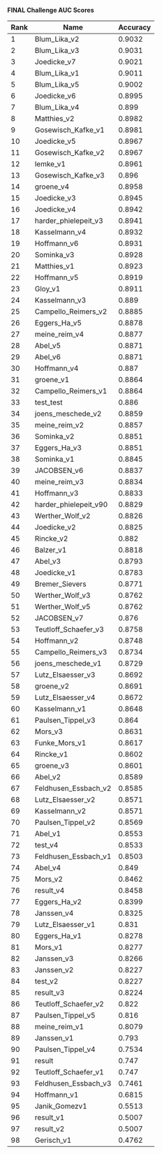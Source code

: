 **FINAL Challenge AUC Scores**


|Rank|Name|Accuracy|
|----|-----|---|
|1|Blum_Lika_v2|0.9032| 
|2|Blum_Lika_v3|0.9031| 
|3|Joedicke_v7|0.9021| 
|4|Blum_Lika_v1|0.9011| 
|5|Blum_Lika_v5|0.9002| 
|6|Joedicke_v6|0.8995| 
|7|Blum_Lika_v4|0.899| 
|8|Matthies_v2|0.8982| 
|9|Gosewisch_Kafke_v1|0.8981| 
|10|Joedicke_v5|0.8967| 
|11|Gosewisch_Kafke_v2|0.8967| 
|12|lemke_v1|0.8961| 
|13|Gosewisch_Kafke_v3|0.896| 
|14|groene_v4|0.8958| 
|15|Joedicke_v3|0.8945| 
|16|Joedicke_v4|0.8942| 
|17|harder_phielepeit_v3|0.8941| 
|18|Kasselmann_v4|0.8932| 
|19|Hoffmann_v6|0.8931| 
|20|Sominka_v3|0.8928| 
|21|Matthies_v1|0.8923| 
|22|Hoffmann_v5|0.8919| 
|23|Gloy_v1|0.8911| 
|24|Kasselmann_v3|0.889| 
|25|Campello_Reimers_v2|0.8885| 
|26|Eggers_Ha_v5|0.8878| 
|27|meine_reim_v4|0.8877| 
|28|Abel_v5|0.8871| 
|29|Abel_v6|0.8871| 
|30|Hoffmann_v4|0.887| 
|31|groene_v1|0.8864| 
|32|Campello_Reimers_v1|0.8864| 
|33|test_test|0.886| 
|34|joens_meschede_v2|0.8859| 
|35|meine_reim_v2|0.8857| 
|36|Sominka_v2|0.8851| 
|37|Eggers_Ha_v3|0.8851| 
|38|Sominka_v1|0.8845| 
|39|JACOBSEN_v6|0.8837| 
|40|meine_reim_v3|0.8834| 
|41|Hoffmann_v3|0.8833| 
|42|harder_phielepeit_v90|0.8829| 
|43|Werther_Wolf_v2|0.8826| 
|44|Joedicke_v2|0.8825| 
|45|Rincke_v2|0.882| 
|46|Balzer_v1|0.8818| 
|47|Abel_v3|0.8793| 
|48|Joedicke_v1|0.8783| 
|49|Bremer_Sievers|0.8771| 
|50|Werther_Wolf_v3|0.8762| 
|51|Werther_Wolf_v5|0.8762| 
|52|JACOBSEN_v7|0.876| 
|53|Teutloff_Schaefer_v3|0.8758| 
|54|Hoffmann_v2|0.8748| 
|55|Campello_Reimers_v3|0.8734| 
|56|joens_meschede_v1|0.8729| 
|57|Lutz_Elsaesser_v3|0.8692| 
|58|groene_v2|0.8691| 
|59|Lutz_Elsaesser_v4|0.8672| 
|60|Kasselmann_v1|0.8648| 
|61|Paulsen_Tippel_v3|0.864| 
|62|Mors_v3|0.8631| 
|63|Funke_Mors_v1|0.8617| 
|64|Rincke_v1|0.8602| 
|65|groene_v3|0.8601| 
|66|Abel_v2|0.8589| 
|67|Feldhusen_Essbach_v2|0.8585| 
|68|Lutz_Elsaesser_v2|0.8571| 
|69|Kasselmann_v2|0.8571| 
|70|Paulsen_Tippel_v2|0.8569| 
|71|Abel_v1|0.8553| 
|72|test_v4|0.8533| 
|73|Feldhusen_Essbach_v1|0.8503| 
|74|Abel_v4|0.849| 
|75|Mors_v2|0.8462| 
|76|result_v4|0.8458| 
|77|Eggers_Ha_v2|0.8399| 
|78|Janssen_v4|0.8325| 
|79|Lutz_Elsaesser_v1|0.831| 
|80|Eggers_Ha_v1|0.8278| 
|81|Mors_v1|0.8277| 
|82|Janssen_v3|0.8266| 
|83|Janssen_v2|0.8227| 
|84|test_v2|0.8227| 
|85|result_v3|0.8224| 
|86|Teutloff_Schaefer_v2|0.822| 
|87|Paulsen_Tippel_v5|0.816| 
|88|meine_reim_v1|0.8079| 
|89|Janssen_v1|0.793| 
|90|Paulsen_Tippel_v4|0.7534| 
|91|result|0.747| 
|92|Teutloff_Schaefer_v1|0.747| 
|93|Feldhusen_Essbach_v3|0.7461| 
|94|Hoffmann_v1|0.6815| 
|95|Janik_Gomezv1|0.5513| 
|96|result_v1|0.5007| 
|97|result_v2|0.5007| 
|98|Gerisch_v1|0.4762| 

